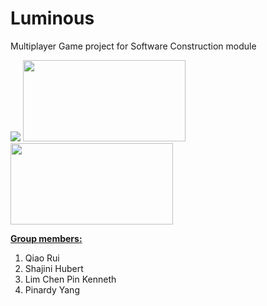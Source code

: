 # Luminous
Multiplayer Game project for Software Construction module

<img src="https://github.com/pinardy/Multiplayer-Game/blob/master/android/res/drawable-hdpi/luminousicon.png"/>
<img src="https://raw.githubusercontent.com/pinardy/pinardy.github.io/source/src/assets/images/projects/game_1.png" height="130" width="260"/>
<img src="https://raw.githubusercontent.com/pinardy/pinardy.github.io/source/src/assets/images/projects/game_help.png" height="130" width="260"/>

<u><b>Group members:</b></u>  
1) Qiao Rui 
2) Shajini Hubert
3) Lim Chen Pin Kenneth  
4) Pinardy Yang  


